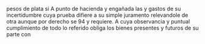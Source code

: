 pesos de plata si A punto de hacienda y engañada las y gastos de su incertidumbre cuya prueba difiere a su simple juramento relevandole de otra aunque por derecho se 94 y requiere. A cuya observancia y puntual cumplimiento de todo lo referido obliga los bienes presentes y futuros de su parte con